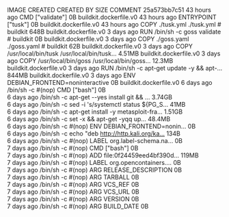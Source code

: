 IMAGE               CREATED             CREATED BY                                      SIZE                COMMENT
25a573bb7c51        43 hours ago        CMD ["validate"]                                0B                  buildkit.dockerfile.v0
<missing>           43 hours ago        ENTRYPOINT ["tusk"]                             0B                  buildkit.dockerfile.v0
<missing>           43 hours ago        COPY ./tusk.yml ./tusk.yml # buildkit           648B                buildkit.dockerfile.v0
<missing>           3 days ago          RUN /bin/sh -c goss validate # buildkit         0B                  buildkit.dockerfile.v0
<missing>           3 days ago          COPY ./goss.yaml ./goss.yaml # buildkit         62B                 buildkit.dockerfile.v0
<missing>           3 days ago          COPY /usr/local/bin/tusk /usr/local/bin/tusk…   4.51MB              buildkit.dockerfile.v0
<missing>           3 days ago          COPY /usr/local/bin/goss /usr/local/bin/goss…   12.3MB              buildkit.dockerfile.v0
<missing>           3 days ago          RUN /bin/sh -c apt-get update -y     && apt-…   844MB               buildkit.dockerfile.v0
<missing>           3 days ago          ENV DEBIAN_FRONTEND=noninteractive              0B                  buildkit.dockerfile.v0
<missing>           6 days ago          /bin/sh -c #(nop)  CMD ["bash"]                 0B                  
<missing>           6 days ago          /bin/sh -c apt-get --yes install git     && …   3.74GB              
<missing>           6 days ago          /bin/sh -c sed -i 's/systemctl status ${PG_S…   41MB                
<missing>           6 days ago          /bin/sh -c apt-get install -y metasploit-fra…   1.51GB              
<missing>           6 days ago          /bin/sh -c set -x         && apt-get -yqq up…   48.4MB              
<missing>           6 days ago          /bin/sh -c #(nop)  ENV DEBIAN_FRONTEND=nonin…   0B                  
<missing>           6 days ago          /bin/sh -c echo "deb http://http.kali.org/ka…   134B                
<missing>           6 days ago          /bin/sh -c #(nop)  LABEL org.label-schema.na…   0B                  
<missing>           7 days ago          /bin/sh -c #(nop)  CMD ["bash"]                 0B                  
<missing>           7 days ago          /bin/sh -c #(nop) ADD file:0f24459eed4bf390d…   119MB               
<missing>           7 days ago          /bin/sh -c #(nop)  LABEL org.opencontainers.…   0B                  
<missing>           7 days ago          /bin/sh -c #(nop)  ARG RELEASE_DESCRIPTION      0B                  
<missing>           7 days ago          /bin/sh -c #(nop)  ARG TARBALL                  0B                  
<missing>           7 days ago          /bin/sh -c #(nop)  ARG VCS_REF                  0B                  
<missing>           7 days ago          /bin/sh -c #(nop)  ARG VCS_URL                  0B                  
<missing>           7 days ago          /bin/sh -c #(nop)  ARG VERSION                  0B                  
<missing>           7 days ago          /bin/sh -c #(nop)  ARG BUILD_DATE               0B                  
